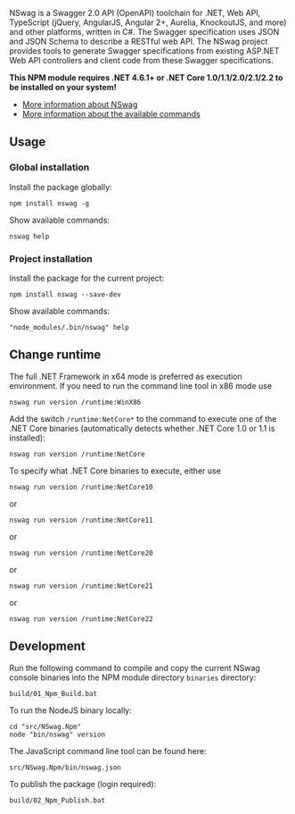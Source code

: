 NSwag is a Swagger 2.0 API (OpenAPI) toolchain for .NET, Web API, TypeScript (jQuery, AngularJS, Angular 2+, Aurelia, KnockoutJS, and more) and other platforms, written in C#. The Swagger specification uses JSON and JSON Schema to describe a RESTful web API. The NSwag project provides tools to generate Swagger specifications from existing ASP.NET Web API controllers and client code from these Swagger specifications.

**This NPM module requires .NET 4.6.1+ or .NET Core 1.0/1.1/2.0/2.1/2.2 to be installed on your system!**

- [More information about NSwag](http://nswag.org)
- [More information about the available commands](https://github.com/RicoSuter/NSwag/wiki/CommandLine)

## Usage

### Global installation

Install the package globally:

    npm install nswag -g

Show available commands:

    nswag help

### Project installation

Install the package for the current project:

    npm install nswag --save-dev

Show available commands:

    "node_modules/.bin/nswag" help

## Change runtime

The full .NET Framework in x64 mode is preferred as execution environment. If you need to run the command line tool in x86 mode use

	nswag run version /runtime:WinX86

Add the switch `/runtime:NetCore*` to the command to execute one of the .NET Core binaries (automatically detects whether .NET Core 1.0 or 1.1 is installed):

    nswag run version /runtime:NetCore

To specify what .NET Core binaries to execute, either use

    nswag run version /runtime:NetCore10

or

    nswag run version /runtime:NetCore11

or

    nswag run version /runtime:NetCore20

or

    nswag run version /runtime:NetCore21

or

    nswag run version /runtime:NetCore22

## Development

Run the following command to compile and copy the current NSwag console binaries into the NPM module directory `binaries` directory:

    build/01_Npm_Build.bat

To run the NodeJS binary locally:

    cd "src/NSwag.Npm"
    node "bin/nswag" version

The JavaScript command line tool can be found here:

    src/NSwag.Npm/bin/nswag.json

To publish the package (login required):

    build/02_Npm_Publish.bat
